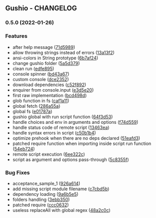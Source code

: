 Gushio - CHANGELOG
---
### 0.5.0 (2022-01-26)


### Features

* after help message ([71d5989](https://github.com/Forge-Srl/gushio/commit/71d5989f5df13327b9488dcf41a7a613f24f2c1d))
* allow throwing strings instead of errors ([13a13f2](https://github.com/Forge-Srl/gushio/commit/13a13f28e8af19646d95651367d98756df08178a))
* ansi-colors in String prototype ([6b7af24](https://github.com/Forge-Srl/gushio/commit/6b7af24f7a8e30b7b3cfc2fa8cd6012d0587d09a))
* change gushio folder ([5a5d379](https://github.com/Forge-Srl/gushio/commit/5a5d379eeb2fd431c75a08b8e2a6c7ca6aca7099))
* clean run ([edfe895](https://github.com/Forge-Srl/gushio/commit/edfe8957748947a48965972902acef1bb88350d4))
* console spinner ([bd43a67](https://github.com/Forge-Srl/gushio/commit/bd43a67c6400f2126fcf4f1820d70f8b797efee7))
* custom console ([dce2352](https://github.com/Forge-Srl/gushio/commit/dce2352e1f19cfc583fd6244787c10f2983a1df3))
* download dependencies ([c52f892](https://github.com/Forge-Srl/gushio/commit/c52f892979c4b9c75bad6b3e218e36c5a0a57c89))
* enquirer from console.input ([e3d5e20](https://github.com/Forge-Srl/gushio/commit/e3d5e201ae5ae52bbf44f293706bfb6c72f9038b))
* first raw implementation ([bcd498d](https://github.com/Forge-Srl/gushio/commit/bcd498d6a82d41ff3c5f55d326e5e3c0a9795ac7))
* glob function in fs ([caf1a11](https://github.com/Forge-Srl/gushio/commit/caf1a11f462aa295c51468aad097fc548a00d68a))
* global fetch ([286a55a](https://github.com/Forge-Srl/gushio/commit/286a55aa0a56fba5864717be996d622383a0ec85))
* global fs ([e01787a](https://github.com/Forge-Srl/gushio/commit/e01787ab9a33d5a0cd2cfe99299e50060d4fcb7e))
* gushio global with run script function ([64f3d53](https://github.com/Forge-Srl/gushio/commit/64f3d5367f4efe3c23792358b24475528a6d151a))
* handle choices and env in arguments and options ([f74d559](https://github.com/Forge-Srl/gushio/commit/f74d5594ead6ae154bd54ca4125979c5497ec4d0))
* handle status code of remote script ([13463ea](https://github.com/Forge-Srl/gushio/commit/13463ea7e9bfd215ff66b512484545cd4883ab55))
* handle syntax errors in script ([c50b1b4](https://github.com/Forge-Srl/gushio/commit/c50b1b4c33e8208c7f1f77e415b22018959d8ed5))
* optimize prehook when there are no deps declared ([51eafd3](https://github.com/Forge-Srl/gushio/commit/51eafd3859cf30e4c7d56b025f6d532a8ef54051))
* patched require function when importing inside script run function ([54eb724](https://github.com/Forge-Srl/gushio/commit/54eb7241d90956d304a159b3dbc2049b6c2beda0))
* remote script execution ([6ee322c](https://github.com/Forge-Srl/gushio/commit/6ee322cb9304bc5c2e4f5a5c167cd57d2a936358))
* script as argument and options pass-through ([5c8355f](https://github.com/Forge-Srl/gushio/commit/5c8355f4182fb68e99cff3d791ee5fee25576417))


### Bug Fixes

* acceptance_sample_1 ([926a614](https://github.com/Forge-Srl/gushio/commit/926a61483d1e45a25adb8808901c7ed06f4e754f))
* add missing script module filename ([c7cbd5b](https://github.com/Forge-Srl/gushio/commit/c7cbd5b59b41bf18e773425dd9b2ecb3201ea065))
* dependency loading ([9a6b5e5](https://github.com/Forge-Srl/gushio/commit/9a6b5e557ad0d7234af767211afb6bef5b9a37d6))
* folders handling ([3ebb350](https://github.com/Forge-Srl/gushio/commit/3ebb350b098af2a778f8dc0b97f077ff35989bd9))
* patched require ([ccc0632](https://github.com/Forge-Srl/gushio/commit/ccc0632866ae456c713da30ef71746a20019272f))
* useless replaceAll with global regex ([48a2c0c](https://github.com/Forge-Srl/gushio/commit/48a2c0c733c8040844df5a2f0c7ddd8d2a5dc506))
